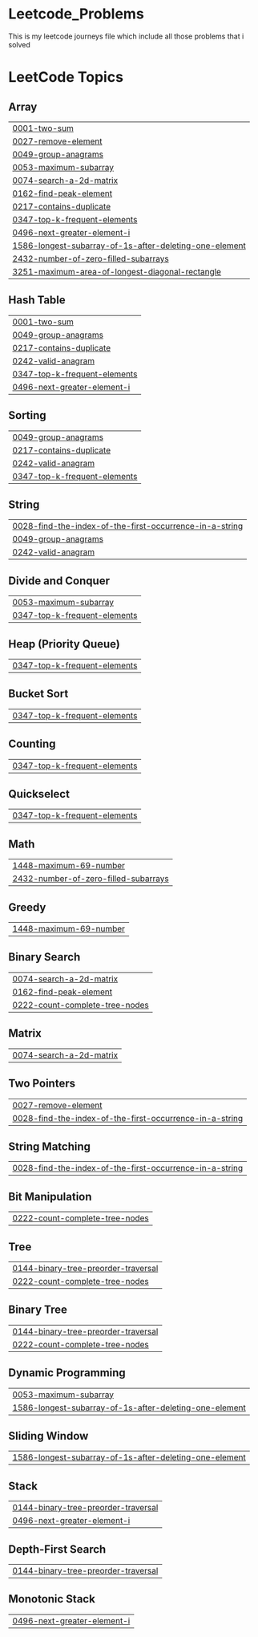 # Leetcode_Problems
This is my leetcode journeys file which include all those problems that i solved

<!---LeetCode Topics Start-->
# LeetCode Topics
## Array
|  |
| ------- |
| [0001-two-sum](https://github.com/zohad01/Leetcode_Problems/tree/master/0001-two-sum) |
| [0027-remove-element](https://github.com/zohad01/Leetcode_Problems/tree/master/0027-remove-element) |
| [0049-group-anagrams](https://github.com/zohad01/Leetcode_Problems/tree/master/0049-group-anagrams) |
| [0053-maximum-subarray](https://github.com/zohad01/Leetcode_Problems/tree/master/0053-maximum-subarray) |
| [0074-search-a-2d-matrix](https://github.com/zohad01/Leetcode_Problems/tree/master/0074-search-a-2d-matrix) |
| [0162-find-peak-element](https://github.com/zohad01/Leetcode_Problems/tree/master/0162-find-peak-element) |
| [0217-contains-duplicate](https://github.com/zohad01/Leetcode_Problems/tree/master/0217-contains-duplicate) |
| [0347-top-k-frequent-elements](https://github.com/zohad01/Leetcode_Problems/tree/master/0347-top-k-frequent-elements) |
| [0496-next-greater-element-i](https://github.com/zohad01/Leetcode_Problems/tree/master/0496-next-greater-element-i) |
| [1586-longest-subarray-of-1s-after-deleting-one-element](https://github.com/zohad01/Leetcode_Problems/tree/master/1586-longest-subarray-of-1s-after-deleting-one-element) |
| [2432-number-of-zero-filled-subarrays](https://github.com/zohad01/Leetcode_Problems/tree/master/2432-number-of-zero-filled-subarrays) |
| [3251-maximum-area-of-longest-diagonal-rectangle](https://github.com/zohad01/Leetcode_Problems/tree/master/3251-maximum-area-of-longest-diagonal-rectangle) |
## Hash Table
|  |
| ------- |
| [0001-two-sum](https://github.com/zohad01/Leetcode_Problems/tree/master/0001-two-sum) |
| [0049-group-anagrams](https://github.com/zohad01/Leetcode_Problems/tree/master/0049-group-anagrams) |
| [0217-contains-duplicate](https://github.com/zohad01/Leetcode_Problems/tree/master/0217-contains-duplicate) |
| [0242-valid-anagram](https://github.com/zohad01/Leetcode_Problems/tree/master/0242-valid-anagram) |
| [0347-top-k-frequent-elements](https://github.com/zohad01/Leetcode_Problems/tree/master/0347-top-k-frequent-elements) |
| [0496-next-greater-element-i](https://github.com/zohad01/Leetcode_Problems/tree/master/0496-next-greater-element-i) |
## Sorting
|  |
| ------- |
| [0049-group-anagrams](https://github.com/zohad01/Leetcode_Problems/tree/master/0049-group-anagrams) |
| [0217-contains-duplicate](https://github.com/zohad01/Leetcode_Problems/tree/master/0217-contains-duplicate) |
| [0242-valid-anagram](https://github.com/zohad01/Leetcode_Problems/tree/master/0242-valid-anagram) |
| [0347-top-k-frequent-elements](https://github.com/zohad01/Leetcode_Problems/tree/master/0347-top-k-frequent-elements) |
## String
|  |
| ------- |
| [0028-find-the-index-of-the-first-occurrence-in-a-string](https://github.com/zohad01/Leetcode_Problems/tree/master/0028-find-the-index-of-the-first-occurrence-in-a-string) |
| [0049-group-anagrams](https://github.com/zohad01/Leetcode_Problems/tree/master/0049-group-anagrams) |
| [0242-valid-anagram](https://github.com/zohad01/Leetcode_Problems/tree/master/0242-valid-anagram) |
## Divide and Conquer
|  |
| ------- |
| [0053-maximum-subarray](https://github.com/zohad01/Leetcode_Problems/tree/master/0053-maximum-subarray) |
| [0347-top-k-frequent-elements](https://github.com/zohad01/Leetcode_Problems/tree/master/0347-top-k-frequent-elements) |
## Heap (Priority Queue)
|  |
| ------- |
| [0347-top-k-frequent-elements](https://github.com/zohad01/Leetcode_Problems/tree/master/0347-top-k-frequent-elements) |
## Bucket Sort
|  |
| ------- |
| [0347-top-k-frequent-elements](https://github.com/zohad01/Leetcode_Problems/tree/master/0347-top-k-frequent-elements) |
## Counting
|  |
| ------- |
| [0347-top-k-frequent-elements](https://github.com/zohad01/Leetcode_Problems/tree/master/0347-top-k-frequent-elements) |
## Quickselect
|  |
| ------- |
| [0347-top-k-frequent-elements](https://github.com/zohad01/Leetcode_Problems/tree/master/0347-top-k-frequent-elements) |
## Math
|  |
| ------- |
| [1448-maximum-69-number](https://github.com/zohad01/Leetcode_Problems/tree/master/1448-maximum-69-number) |
| [2432-number-of-zero-filled-subarrays](https://github.com/zohad01/Leetcode_Problems/tree/master/2432-number-of-zero-filled-subarrays) |
## Greedy
|  |
| ------- |
| [1448-maximum-69-number](https://github.com/zohad01/Leetcode_Problems/tree/master/1448-maximum-69-number) |
## Binary Search
|  |
| ------- |
| [0074-search-a-2d-matrix](https://github.com/zohad01/Leetcode_Problems/tree/master/0074-search-a-2d-matrix) |
| [0162-find-peak-element](https://github.com/zohad01/Leetcode_Problems/tree/master/0162-find-peak-element) |
| [0222-count-complete-tree-nodes](https://github.com/zohad01/Leetcode_Problems/tree/master/0222-count-complete-tree-nodes) |
## Matrix
|  |
| ------- |
| [0074-search-a-2d-matrix](https://github.com/zohad01/Leetcode_Problems/tree/master/0074-search-a-2d-matrix) |
## Two Pointers
|  |
| ------- |
| [0027-remove-element](https://github.com/zohad01/Leetcode_Problems/tree/master/0027-remove-element) |
| [0028-find-the-index-of-the-first-occurrence-in-a-string](https://github.com/zohad01/Leetcode_Problems/tree/master/0028-find-the-index-of-the-first-occurrence-in-a-string) |
## String Matching
|  |
| ------- |
| [0028-find-the-index-of-the-first-occurrence-in-a-string](https://github.com/zohad01/Leetcode_Problems/tree/master/0028-find-the-index-of-the-first-occurrence-in-a-string) |
## Bit Manipulation
|  |
| ------- |
| [0222-count-complete-tree-nodes](https://github.com/zohad01/Leetcode_Problems/tree/master/0222-count-complete-tree-nodes) |
## Tree
|  |
| ------- |
| [0144-binary-tree-preorder-traversal](https://github.com/zohad01/Leetcode_Problems/tree/master/0144-binary-tree-preorder-traversal) |
| [0222-count-complete-tree-nodes](https://github.com/zohad01/Leetcode_Problems/tree/master/0222-count-complete-tree-nodes) |
## Binary Tree
|  |
| ------- |
| [0144-binary-tree-preorder-traversal](https://github.com/zohad01/Leetcode_Problems/tree/master/0144-binary-tree-preorder-traversal) |
| [0222-count-complete-tree-nodes](https://github.com/zohad01/Leetcode_Problems/tree/master/0222-count-complete-tree-nodes) |
## Dynamic Programming
|  |
| ------- |
| [0053-maximum-subarray](https://github.com/zohad01/Leetcode_Problems/tree/master/0053-maximum-subarray) |
| [1586-longest-subarray-of-1s-after-deleting-one-element](https://github.com/zohad01/Leetcode_Problems/tree/master/1586-longest-subarray-of-1s-after-deleting-one-element) |
## Sliding Window
|  |
| ------- |
| [1586-longest-subarray-of-1s-after-deleting-one-element](https://github.com/zohad01/Leetcode_Problems/tree/master/1586-longest-subarray-of-1s-after-deleting-one-element) |
## Stack
|  |
| ------- |
| [0144-binary-tree-preorder-traversal](https://github.com/zohad01/Leetcode_Problems/tree/master/0144-binary-tree-preorder-traversal) |
| [0496-next-greater-element-i](https://github.com/zohad01/Leetcode_Problems/tree/master/0496-next-greater-element-i) |
## Depth-First Search
|  |
| ------- |
| [0144-binary-tree-preorder-traversal](https://github.com/zohad01/Leetcode_Problems/tree/master/0144-binary-tree-preorder-traversal) |
## Monotonic Stack
|  |
| ------- |
| [0496-next-greater-element-i](https://github.com/zohad01/Leetcode_Problems/tree/master/0496-next-greater-element-i) |
<!---LeetCode Topics End-->